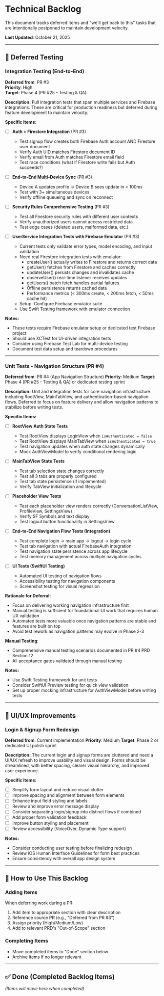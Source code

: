 # Technical Backlog

This document tracks deferred items and "we'll get back to this" tasks that are intentionally postponed to maintain development velocity.

**Last Updated**: October 21, 2025

---

## 🧪 Deferred Testing

### Integration Testing (End-to-End)
**Deferred from**: PR #3  
**Priority**: High  
**Target**: Phase 4 (PR #25 - Testing & QA)

**Description:**
Full integration tests that span multiple services and Firebase integrations. These are critical for production readiness but deferred during feature development to maintain velocity.

**Specific Items:**
- [ ] **Auth + Firestore Integration** (PR #3)
  - Test signup flow creates both Firebase Auth account AND Firestore user document
  - Verify Auth UID matches Firestore document ID
  - Verify email from Auth matches Firestore email field
  - Test race conditions (what if Firestore write fails but Auth succeeds?)

- [ ] **End-to-End Multi-Device Sync** (PR #3)
  - Device A updates profile → Device B sees update in < 100ms
  - Test with 3+ simultaneous devices
  - Verify offline queueing and sync on reconnect

- [ ] **Security Rules Comprehensive Testing** (PR #3)
  - Test all Firestore security rules with different user contexts
  - Verify unauthorized users cannot access restricted data
  - Test edge cases (deleted users, malformed data, etc.)

- [ ] **UserService Integration Tests with Firebase Emulator** (PR #3)
  - Current tests only validate error types, model encoding, and input validation
  - Need real Firestore integration tests with emulator:
    - createUser() actually writes to Firestore and returns correct data
    - getUser() fetches from Firestore and caches correctly
    - updateUser() persists changes and invalidates cache
    - observeUser() real-time listener receives updates
    - getUsers() batch fetch handles partial failures
    - Offline persistence returns cached data
    - Performance metrics (< 300ms create, < 200ms fetch, < 50ms cache hit)
  - Setup: Configure Firebase emulator suite
  - Use Swift Testing framework with emulator connection

**Notes:**
- These tests require Firebase emulator setup or dedicated test Firebase project
- Should use XCTest for UI-driven integration tests
- Consider using Firebase Test Lab for multi-device testing
- Document test data setup and teardown procedures

---

### Unit Tests - Navigation Structure (PR #4)
**Deferred from**: PR #4 (App Navigation Structure)
**Priority**: Medium
**Target**: Phase 4 (PR #25 - Testing & QA) or dedicated testing sprint

**Description:**
Unit and integration tests for core navigation infrastructure including RootView, MainTabView, and authentication-based navigation flows. Deferred to focus on feature delivery and allow navigation patterns to stabilize before writing tests.

**Specific Items:**

- [ ] **RootView Auth State Tests**
  - Test RootView displays LoginView when `isAuthenticated = false`
  - Test RootView displays MainTabView when `isAuthenticated = true`
  - Test navigation updates when auth state changes dynamically
  - Mock AuthViewModel to verify conditional rendering logic

- [ ] **MainTabView State Tests**
  - Test tab selection state changes correctly
  - Test all 3 tabs are properly configured
  - Test tab state persistence (if implemented)
  - Verify TabView initialization and lifecycle

- [ ] **Placeholder View Tests**
  - Test each placeholder view renders correctly (ConversationListView, ProfileView, SettingsView)
  - Verify SF Symbols and text display
  - Test logout button functionality in SettingsView

- [ ] **End-to-End Navigation Flow Tests (Integration)**
  - Test complete login → main app → logout → login cycle
  - Test tab navigation with actual FirebaseAuth integration
  - Test navigation state persistence across app lifecycle
  - Test memory management across multiple navigation cycles

- [ ] **UI Tests (SwiftUI Testing)**
  - Automated UI testing of navigation flows
  - Accessibility testing for navigation components
  - Screenshot testing for visual regression

**Rationale for Deferral:**
- Focus on delivering working navigation infrastructure first
- Manual testing is sufficient for foundational UI work that requires human UX validation
- Automated tests more valuable once navigation patterns are stable and features are built on top
- Avoid test rework as navigation patterns may evolve in Phase 2-3

**Manual Testing:**
- Comprehensive manual testing scenarios documented in PR #4 PRD Section 12
- All acceptance gates validated through manual testing

**Notes:**
- Use Swift Testing framework for unit tests
- Consider SwiftUI Preview testing for quick view validation
- Set up proper mocking infrastructure for AuthViewModel before writing tests

---

## 🎨 UI/UX Improvements

### Login & Signup Form Redesign
**Deferred from**: Current implementation
**Priority**: Medium
**Target**: Phase 2 or dedicated UI polish sprint

**Description:**
The current login and signup forms are cluttered and need a UI/UX refresh to improve usability and visual design. Forms should be streamlined, with better spacing, clearer visual hierarchy, and improved user experience.

**Specific Items:**
- [ ] Simplify form layout and reduce visual clutter
- [ ] Improve spacing and alignment between form elements
- [ ] Enhance input field styling and labels
- [ ] Review and improve error message display
- [ ] Consider separating login/signup into distinct flows if combined
- [ ] Add proper form validation feedback
- [ ] Improve button styling and placement
- [ ] Review accessibility (VoiceOver, Dynamic Type support)

**Notes:**
- Consider conducting user testing before finalizing redesign
- Review iOS Human Interface Guidelines for form best practices
- Ensure consistency with overall app design system

---

## 🎯 How to Use This Backlog

### Adding Items
When deferring work during a PR:
1. Add item to appropriate section with clear description
2. Reference source PR (e.g., "Deferred from PR #3")
3. Assign priority (High/Medium/Low)
4. Add to relevant PRD's "Out-of-Scope" section

### Completing Items
- Move completed items to "Done" section below
- Archive items if no longer relevant

---

## ✅ Done (Completed Backlog Items)

*(Items will move here when completed)*
